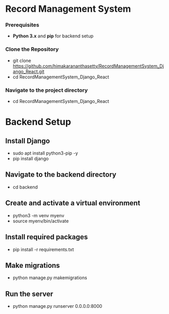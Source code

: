 # Record Management System

### Prerequisites

- **Python 3.x** and **pip** for backend setup

### Clone the Repository

- git clone https://github.com/himakarananthasetty/RecordManagementSystem_Django_React.git
- cd RecordManagementSystem_Django_React

### Navigate to the project directory

- cd RecordManagementSystem_Django_React

# Backend Setup

## Install Django

- sudo apt install python3-pip -y
- pip install django

## Navigate to the backend directory

- cd backend

## Create and activate a virtual environment

- python3 -m venv myenv
- source myenv/bin/activate

## Install required packages

- pip install -r requirements.txt

## Make migrations

- python manage.py makemigrations

## Run the server

- python manage.py runserver 0.0.0.0:8000
